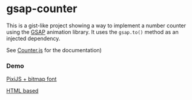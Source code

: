 # gsap-counter

This is a gist-like project showing a way to implement a number counter using the [GSAP](https://greensock.com/gsap/) animation library. It uses the `gsap.to()` method as an injected dependency.


See [Counter.js](./Counter.js) for the documentation)

### Demo

[PixiJS + bitmap font](https://serglider.github.io/gsap-counter/)

[HTML based](https://serglider.github.io/gsap-counter/?dom)
